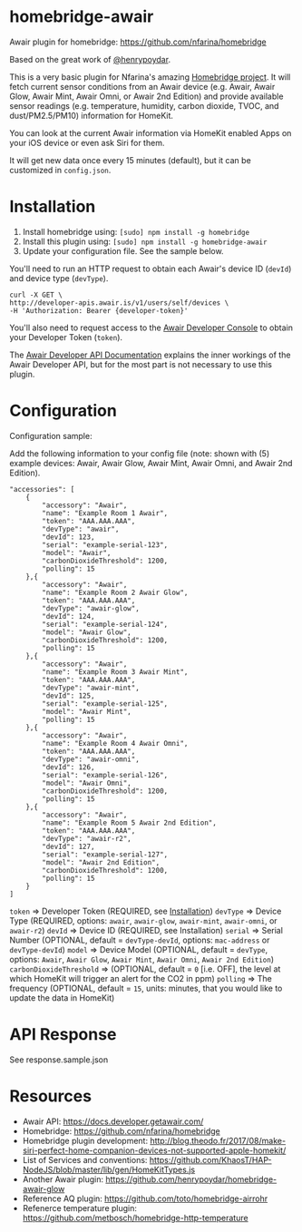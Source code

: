 # homebridge-awair
Awair plugin for homebridge: https://github.com/nfarina/homebridge

Based on the great work of [@henrypoydar](https://github.com/henrypoydar).

This is a very basic plugin for Nfarina's amazing [Homebridge project](https://github.com/nfarina/homebridge). It will fetch current sensor conditions from an Awair device (e.g. Awair, Awair Glow, Awair Mint, Awair Omni, or Awair 2nd Edition) and provide available sensor readings (e.g. temperature, humidity, carbon dioxide, TVOC, and dust/PM2.5/PM10) information for HomeKit.

You can look at the current Awair information via HomeKit enabled Apps on your iOS device or even ask Siri for them.

It will get new data once every 15 minutes (default), but it can be customized in `config.json`.

# Installation

1. Install homebridge using: `[sudo] npm install -g homebridge`
2. Install this plugin using: `[sudo] npm install -g homebridge-awair`
3. Update your configuration file. See the sample below.

You'll need to run an HTTP request to obtain each Awair's device ID (`devId`) and device type (`devType`).

```
curl -X GET \
http://developer-apis.awair.is/v1/users/self/devices \
-H 'Authorization: Bearer {developer-token}'
```

You'll also need to request access to the [Awair Developer Console](https://developer.getawair.com) to obtain your Developer Token (`token`).

The [Awair Developer API Documentation](https://docs.developer.getawair.com) explains the inner workings of the Awair Developer API, but for the most part is not necessary to use this plugin.

# Configuration

Configuration sample:

Add the following information to your config file (note: shown with (5) example devices: Awair, Awair Glow, Awair Mint, Awair Omni, and Awair 2nd Edition).

```
"accessories": [
	{
		"accessory": "Awair",
		"name": "Example Room 1 Awair",
		"token": "AAA.AAA.AAA",
		"devType": "awair",
		"devId": 123,
		"serial": "example-serial-123",
		"model": "Awair",
		"carbonDioxideThreshold": 1200,
		"polling": 15
	},{
		"accessory": "Awair",
		"name": "Example Room 2 Awair Glow",
		"token": "AAA.AAA.AAA",
		"devType": "awair-glow",
		"devId": 124,
		"serial": "example-serial-124",
		"model": "Awair Glow",
		"carbonDioxideThreshold": 1200,
		"polling": 15
	},{
		"accessory": "Awair",
		"name": "Example Room 3 Awair Mint",
		"token": "AAA.AAA.AAA",
		"devType": "awair-mint",
		"devId": 125,
		"serial": "example-serial-125",
		"model": "Awair Mint",
		"polling": 15
	},{
		"accessory": "Awair",
		"name": "Example Room 4 Awair Omni",
		"token": "AAA.AAA.AAA",
		"devType": "awair-omni",
		"devId": 126,
		"serial": "example-serial-126",
		"model": "Awair Omni",
		"carbonDioxideThreshold": 1200,
		"polling": 15
	},{
		"accessory": "Awair",
		"name": "Example Room 5 Awair 2nd Edition",
		"token": "AAA.AAA.AAA",
		"devType": "awair-r2",
		"devId": 127,
		"serial": "example-serial-127",
		"model": "Awair 2nd Edition",
		"carbonDioxideThreshold": 1200,
		"polling": 15
	}
]
```

`token`						=> Developer Token (REQUIRED, see [Installation](#installation))
`devType`					=> Device Type (REQUIRED, options: `awair`, `awair-glow`, `awair-mint`, `awair-omni`, or `awair-r2`)
`devId` 					=> Device ID (REQUIRED, see Installation)
`serial`					=> Serial Number (OPTIONAL, default = `devType-devId`, options: `mac-address` or `devType-devId`)
`model`						=> Device Model (OPTIONAL, default = `devType`, options: `Awair`, `Awair Glow`, `Awair Mint`, `Awair Omni`, `Awair 2nd Edition`)
`carbonDioxideThreshold`	=> (OPTIONAL, default = `0` [i.e. OFF], the level at which HomeKit will trigger an alert for the CO2 in ppm)
`polling`					=> The frequency (OPTIONAL, default = `15`, units: minutes, that you would like to update the data in HomeKit)

# API Response

See response.sample.json

# Resources

- Awair API: https://docs.developer.getawair.com/
- Homebridge: https://github.com/nfarina/homebridge
- Homebridge plugin development: http://blog.theodo.fr/2017/08/make-siri-perfect-home-companion-devices-not-supported-apple-homekit/
- List of Services and conventions: https://github.com/KhaosT/HAP-NodeJS/blob/master/lib/gen/HomeKitTypes.js
- Another Awair plugin: https://github.com/henrypoydar/homebridge-awair-glow
- Reference AQ plugin: https://github.com/toto/homebridge-airrohr
- Refenerce temperature plugin: https://github.com/metbosch/homebridge-http-temperature